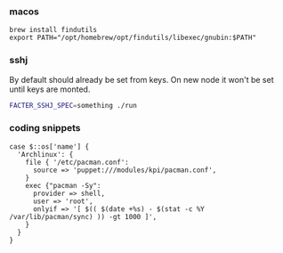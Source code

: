 ### macos

```
brew install findutils
export PATH="/opt/homebrew/opt/findutils/libexec/gnubin:$PATH"
```


### sshj

By default should already be set from keys. On new node it won't be set until keys are monted.

```bash
FACTER_SSHJ_SPEC=something ./run
```

### coding snippets


```puppet
case $::os['name'] {
  'Archlinux': {
    file { '/etc/pacman.conf':
      source => 'puppet:///modules/kpi/pacman.conf',
    }
    exec {"pacman -Sy":
      provider => shell,
      user => 'root',
      onlyif => '[ $(( $(date +%s) - $(stat -c %Y /var/lib/pacman/sync) )) -gt 1000 ]',
    }
  }
}
```
